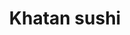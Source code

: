 ---
layout: place
title: "Khatan sushi"
permalink: /california/oakland/khatan-sushi.html
stateAbbr: CA
stateName: California
cityName: Oakland
seo:
  name: "Khatan sushi"
  type: Restaurant
  links: null
description: "Khatan sushi serves delicious sushi in Oakland, California. Try fresh Japanese dishes for a great dining experience. "
place_id: ChIJW9MGAn-Bj4AR-euhOX3jmk0
photos:
  - name: >-
      places/ChIJW9MGAn-Bj4AR-euhOX3jmk0/photos/AeeoHcJjejjWonIC4W8lZ8Ivq48dqLPJKafcrEe3bisTPwo_Ni2zoJE_RYwJBabEgd6BDkjfv7bKEWd29HghdmPchj6_T13vUXdw9ZgGx78Gppq9jPqufQj-gOCGvKmq__AX9La0y7gxcHB-X7r9URehvS402PfemLNVexQQaTSYwJIx8FHFEVibxT9fwp41qHWP8T_ltV8yIIu2ArJT4PIhvRCGBiq1BtOmawu7zzs5gCsxxeC4lftgTzKIjbXc4WXnk8MqqE89JT2ih4-yuIxYLkE4AheIe-WR6IpFFd9aIqjQuWtyWtCVegm-PifDytqg-E67vFhtV9pF14EIi6QPUIyMXRTCHr0C7RUgkKDIxrpa3iKQIY9HyrUNkee_YFA6CQQYESOZ0BNxjAJ_yMJhj9HCBtubGoh7c4b7V0GfgCiHDkLnX6dS3SWEcEhwmE3q
    widthPx: 4032
    heightPx: 3024
    authorAttributions:
      - displayName: Partha Chakraborty
        uri: https://maps.google.com/maps/contrib/116040303479280692581
        photoUri: >-
          https://lh3.googleusercontent.com/a/ACg8ocJxE4mPz12VE76kkvLeJpo0HlHJC1zF_rOFDNAb3Etjbr1S-g=s100-p-k-no-mo
    flagContentUri: >-
      https://www.google.com/local/imagery/report/?cb_client=maps_api_places.places_api&image_key=!1e10!2sCIABIhADydERRBGKV2fsXeAABARP&hl=en-US
    googleMapsUri: >-
      https://www.google.com/maps/place//data=!3m4!1e2!3m2!1sCIABIhADydERRBGKV2fsXeAABARP!2e10!4m2!3m1!1s0x808f817f0206d35b:0x4d9ae37d39a1ebf9
  - name: >-
      places/ChIJW9MGAn-Bj4AR-euhOX3jmk0/photos/AeeoHcLxv93XEkeXi39Fw16lQOESd8k4X7_6vWD19E4Ko7t46gv0WqYR9uH-mpltMbtGDaz1jUBlWFTcTMIXYAq9CkhCs56fBVp21FXUzzjv3pbfpfLlLMQfvQpG1lxodDmNHVoETCEy4PhQBI4CiA_HkjlpSRzRclYyD0kGezLyhp2eTJOT65TLAfZsmCnT2NNBhkGXkCiVarEn6MOwWBq3qJ2X4mnbBY8_Ax_PYWLABuxwgG_XjN1WrkcT_sf4HT8uerDSy1mfcn2UnsE9LQoQWZ5IAcTgs6JWik7i9WRcpI7mt3Jn2_AbPrTS53UUW1cPBaTjeE_Q0tsq89zW9skkQf-QOzXnatgFnCS_XIm-SCISUS-Y0QCvO3f0nAT7nHfeVIw8Eb6SLaOyTu8OZAiaU7FSbRClfBAvtiNRqt8xmbkXESBm
    widthPx: 3600
    heightPx: 4800
    authorAttributions:
      - displayName: Joanne Yuen
        uri: https://maps.google.com/maps/contrib/108509009458836632239
        photoUri: >-
          https://lh3.googleusercontent.com/a-/ALV-UjXH6OOeqmjZnUIxunbKduX5gUPDjQu225_uGRLc-LYkEy49xqAe9A=s100-p-k-no-mo
    flagContentUri: >-
      https://www.google.com/local/imagery/report/?cb_client=maps_api_places.places_api&image_key=!1e10!2sCIHM0ogKEICAgICvzpuO1gE&hl=en-US
    googleMapsUri: >-
      https://www.google.com/maps/place//data=!3m4!1e2!3m2!1sCIHM0ogKEICAgICvzpuO1gE!2e10!4m2!3m1!1s0x808f817f0206d35b:0x4d9ae37d39a1ebf9
  - name: >-
      places/ChIJW9MGAn-Bj4AR-euhOX3jmk0/photos/AeeoHcJFg6m0hSKkeJYDacApSWHJ-cNTxkO9W4TDhBNDimKNGUN4e0EVpB43Jj3uZ5zSoKNJ31sxjNuwgsYxYhO8RSd0U5f8FCQfPYFbMsnhDRWks88ut0I4j0b6JLlZqKlt5MeXY4ZZfARryRhP0zTPpOIcWIaD846AZNFGmUw_z8ftRjDBAwN_Vd7Ij9_OODzYfUnCoQFJfmvBD2Wo7OPfzsMcbtYhakNcJGnzFjuQMxQqgVknOwS_vlzurW2qQDLcAjnRzktlWUP9KmvRxICvX5tvhJcxsZ9luk9wy9MgHUaX_fI9ZF01Est6uUSH4z0SjE2LhGFN0mAXJDxrlo6DeRMiyHhVV8girhdKfVubhPavz9zLXZ-T1UK7WP-qTYTJlSI7N1fCT69DlmGypDVG9BRUAuNKJzZXOjMUEQ_2v4d89xEG
    widthPx: 3024
    heightPx: 4032
    authorAttributions:
      - displayName: SKAG ARCADE
        uri: https://maps.google.com/maps/contrib/102747916678727643933
        photoUri: >-
          https://lh3.googleusercontent.com/a-/ALV-UjV8Er29MnuUQmv19TqFwKV0PgkMyLJNjPEXlwu1V51YBj2QgXuD=s100-p-k-no-mo
    flagContentUri: >-
      https://www.google.com/local/imagery/report/?cb_client=maps_api_places.places_api&image_key=!1e10!2sCIHM0ogKEICAgICPi7WumgE&hl=en-US
    googleMapsUri: >-
      https://www.google.com/maps/place//data=!3m4!1e2!3m2!1sCIHM0ogKEICAgICPi7WumgE!2e10!4m2!3m1!1s0x808f817f0206d35b:0x4d9ae37d39a1ebf9
  - name: >-
      places/ChIJW9MGAn-Bj4AR-euhOX3jmk0/photos/AeeoHcKwNPtjdDqFXQW591AR90zTPcbfbqmrBmRtYM2iPqY7aVuxSKf9DG2cMNNYsresmh3C8bgRZIEOZXOyGlcNHNOh5a4B7x1DOrkY5XPsBlFKDagwMZvvupA8_rdbKgG_eWeABeI8TwqyMje54jGuAFL9JZPg3Lxxp1lv19xOKPDmPniH_mG_TygbHot2Maa_9LLj_SesdjAX0FGrZyZ6P1CSJEWiqdiIn7byFbhNdXaqrGgOHKpJMizOVJmixboUqX3U94P6q9lgGPfwrMHD4Bn588iED8PeGhrKbi-6ZZFaYuPmUwb-WEWm2wOukQLr2mii34AC4zyYRLgEpBvTnlccZgJ66iU62S9nNh6arIk498ZYd42QTR7k0jb0ahR1QF7KqIcdVLT_mQ-3Mb_dIZR7pL7BtH-1d4hYnfLwkjfUpw
    widthPx: 3024
    heightPx: 4032
    authorAttributions:
      - displayName: SKAG ARCADE
        uri: https://maps.google.com/maps/contrib/102747916678727643933
        photoUri: >-
          https://lh3.googleusercontent.com/a-/ALV-UjV8Er29MnuUQmv19TqFwKV0PgkMyLJNjPEXlwu1V51YBj2QgXuD=s100-p-k-no-mo
    flagContentUri: >-
      https://www.google.com/local/imagery/report/?cb_client=maps_api_places.places_api&image_key=!1e10!2sCIHM0ogKEICAgICPi7WuGg&hl=en-US
    googleMapsUri: >-
      https://www.google.com/maps/place//data=!3m4!1e2!3m2!1sCIHM0ogKEICAgICPi7WuGg!2e10!4m2!3m1!1s0x808f817f0206d35b:0x4d9ae37d39a1ebf9
  - name: >-
      places/ChIJW9MGAn-Bj4AR-euhOX3jmk0/photos/AeeoHcJkW8LWhqSNUWeBkr2UL85gq7wncR2B1zYhnCOeQPBa9xGaM9JIMw7P-sl0mOhO9Ez7ZhOV2HHqe09tw4k2lJKQ8x17lZLJYp_jEGJjsWn962vKzfbs8-rZMg_hyhwGus943fhYBXvoZJdLUQ6Sv5QuWoWXPqrQZBIpxsEm-ugeZEY-XQxcYj_z2dl9Tm860GGbHDEYmfUHJOt61D3tPgoM86JgYnlmpNi77CgiD_-WELHkoNTd2WA04piyhSFUTd57tlZd1b13VzlcKQ2DuM6QVBf38-YmAVWs_9qx6ncTWmkdvBBjCX_d8KyV2sgf3QV8UMESy-Ll3qTi3RBO9CKQYu7P8V5Gzu7QoMu4XmGC1bN8nIFBVi_wn0ImhCcrwbqPvk8thwzJpk1nkDrrcbgKnypy5ADYxHTWW6SuO_Kx1T_chspiDeN6wI8rVFjW
    widthPx: 3024
    heightPx: 4032
    authorAttributions:
      - displayName: Partha Chakraborty
        uri: https://maps.google.com/maps/contrib/116040303479280692581
        photoUri: >-
          https://lh3.googleusercontent.com/a/ACg8ocJxE4mPz12VE76kkvLeJpo0HlHJC1zF_rOFDNAb3Etjbr1S-g=s100-p-k-no-mo
    flagContentUri: >-
      https://www.google.com/local/imagery/report/?cb_client=maps_api_places.places_api&image_key=!1e10!2sCIABIhADycKzdC6AwWfsXeAACQLu&hl=en-US
    googleMapsUri: >-
      https://www.google.com/maps/place//data=!3m4!1e2!3m2!1sCIABIhADycKzdC6AwWfsXeAACQLu!2e10!4m2!3m1!1s0x808f817f0206d35b:0x4d9ae37d39a1ebf9
  - name: >-
      places/ChIJW9MGAn-Bj4AR-euhOX3jmk0/photos/AeeoHcK2XfthITpGLeHUYEFHQySiP9TH6iIGyOruw1WSb8QG1Cg2wlxzbZNODnndr0EuGxne32nzw4h5ZdF_x0WSvylCADzINDQc2sw9eHkmIV9gHuAgWJRZkNQ0cJE6HQH3GwoDarisF6N1Xx3goAc_J2Jfl3u_xZDIrFKEh2H5CQKXbZKwaag_OJk3-Q1aBCqerRauFQegHqb_lLaeh8JF38KU5nm7GZwyVxKR8s7kzbajYWPvL8jU3SSiWisFMq0eQ6jjWzxLl6kXzwWcnIeV8bP3hKL04sOHVOOqJGC9pkaGx67-u46ADeyH7IulYsCVOcNjLqhMNx096939N6WLvFRzjcFKqONczFXqsYWzoZfUNpY6VPF96ypbBQAOFEsdbFgl--NmEeRkbuLv_qKaalTD7y10ULttOkGkz8b5vbI
    widthPx: 4032
    heightPx: 2268
    authorAttributions:
      - displayName: Jules C (popmonkey)
        uri: https://maps.google.com/maps/contrib/110330518161300473751
        photoUri: >-
          https://lh3.googleusercontent.com/a-/ALV-UjUER5gzRP1g9SkHqSrxp9_WSU_s3TVG5Z-re1LnJooZt3WP5t9H=s100-p-k-no-mo
    flagContentUri: >-
      https://www.google.com/local/imagery/report/?cb_client=maps_api_places.places_api&image_key=!1e10!2sCIHM0ogKEICAgID_qNWgJg&hl=en-US
    googleMapsUri: >-
      https://www.google.com/maps/place//data=!3m4!1e2!3m2!1sCIHM0ogKEICAgID_qNWgJg!2e10!4m2!3m1!1s0x808f817f0206d35b:0x4d9ae37d39a1ebf9
  - name: >-
      places/ChIJW9MGAn-Bj4AR-euhOX3jmk0/photos/AeeoHcIC8t60TkCMBCLbo34qyJhS8_c9RGRW5e9D-BnJH5f-uqbU4eNrdx9155eoUA6IAgkJqNTCTAWHANveFX-G-YE3dtsod8k2f7yUzwTOQfHS-lYC4X0-Du3yM6mHfu87Wqc9RyeXAvb8KwPZU9YdRXVD3vQp2mldPd8mu6F-ujHcB6w81UAqRR2_ZZD6-czT3D6AFYvHNvdSX1mxfHHQlly_9kS-USW_9n_DGUPxByyUawoAPybgwZ4evQw-eC37Vf2CT3XdEQGlwTX6TKwLqTsAcqP8dNvPLjGr0FqdFbVQFNZ6kwPaT7HOMxSZssNwiwQKsWRyUQTZwopSwG0JvFVHJqla1wLfV3btb6Xu3LzDvKqMaiTtNy_CxhLUz5r_3p5hzZfZPs6qm3UTmIktW1sDkAmr1Kkl_4IGakHQwrP_-_g-
    widthPx: 4032
    heightPx: 2268
    authorAttributions:
      - displayName: Jules C (popmonkey)
        uri: https://maps.google.com/maps/contrib/110330518161300473751
        photoUri: >-
          https://lh3.googleusercontent.com/a-/ALV-UjUER5gzRP1g9SkHqSrxp9_WSU_s3TVG5Z-re1LnJooZt3WP5t9H=s100-p-k-no-mo
    flagContentUri: >-
      https://www.google.com/local/imagery/report/?cb_client=maps_api_places.places_api&image_key=!1e10!2sCIHM0ogKEICAgID_qO2_pAE&hl=en-US
    googleMapsUri: >-
      https://www.google.com/maps/place//data=!3m4!1e2!3m2!1sCIHM0ogKEICAgID_qO2_pAE!2e10!4m2!3m1!1s0x808f817f0206d35b:0x4d9ae37d39a1ebf9
  - name: >-
      places/ChIJW9MGAn-Bj4AR-euhOX3jmk0/photos/AeeoHcKsZXk0TfHlAK0RAhwyej4EYqA2QLHDYDu6kWzVeybD-ue_ele3tjaE1vLOD6iSNjq5IOcnJZtRZxeMntZl84rG9ZuVcJ_6MYPBPvor2VftZHV8Yx0ibQvP3KcHhYjKGJUTyAisZvKx32SLLS15-0WuYOEhnyeW2NujD1rLEPSUR0y-i37csgUYv2LycKvvJHjxsr8FYkXDpy0tsWDpEYGD8kMLoREq1JOBHSlVnfX4eZxrmJYyEqrYlVVe5Rd1T4-Ei9Hn2H5z2qTtvxEvifTMcyG8vBjo032ayMuUknISvoBWSNHEindjnr1vwSdLg0wW9j3OmG_J6W-P7uk3IvrJou6jDddc1RkHZShGXFbsUcPIa2MM2nB4h1RvsLM-9bfSM9CI6PC_XPONRlhlezvr7xCP1TLbOPMkt7sGtXps3g
    widthPx: 2782
    heightPx: 2782
    authorAttributions:
      - displayName: Trap Speed 1320
        uri: https://maps.google.com/maps/contrib/107721404123505875377
        photoUri: >-
          https://lh3.googleusercontent.com/a-/ALV-UjVPir16NqDk30VJ3ieukWXeNZebRCillilQeouOFFJbkgxNyPvfFQ=s100-p-k-no-mo
    flagContentUri: >-
      https://www.google.com/local/imagery/report/?cb_client=maps_api_places.places_api&image_key=!1e10!2sCIHM0ogKEICAgIDns7qqBg&hl=en-US
    googleMapsUri: >-
      https://www.google.com/maps/place//data=!3m4!1e2!3m2!1sCIHM0ogKEICAgIDns7qqBg!2e10!4m2!3m1!1s0x808f817f0206d35b:0x4d9ae37d39a1ebf9
  - name: >-
      places/ChIJW9MGAn-Bj4AR-euhOX3jmk0/photos/AeeoHcI1yInPDJhHh62fKYcfXy0dG85jtOnVlvXE5LYIL5iI0a9ReHCDCzwRltCpuom4x6sxwicqT2L3bdkabjDWYLBJwUvdn5P9lsI0GiHyJfG5Da7bMxyO5ahBpUcDppAELdOKLec7wtPeo1zuBAn33R2202qfiPNHrbY9a5Ti8R97s8iCfXlum6Y98nYuQSYJUkyIAsPqARhzWpIrNj9nPuKUHfWuMe2P0CWOCagw93b-ybEHxYGgW_gdh8-C01ZyCM5MmcpOA0K8d1mb5cRq8PnGce9JxAlLjOPnFwEaB9d0tla2NxqK7dt1F8RcSCoadIKJh2-8IANx4nly5ZqENzLE6ZSst4KevFx3fxqFKbY5jGg0jKmZY3nymcfrbIxEAuWwqsf0If7deq3Ujrh4Ln_eXD87lf2cy2eo-nkbNBIvpv7j
    widthPx: 4032
    heightPx: 2268
    authorAttributions:
      - displayName: Jules C (popmonkey)
        uri: https://maps.google.com/maps/contrib/110330518161300473751
        photoUri: >-
          https://lh3.googleusercontent.com/a-/ALV-UjUER5gzRP1g9SkHqSrxp9_WSU_s3TVG5Z-re1LnJooZt3WP5t9H=s100-p-k-no-mo
    flagContentUri: >-
      https://www.google.com/local/imagery/report/?cb_client=maps_api_places.places_api&image_key=!1e10!2sCIHM0ogKEICAgID_qNWgmgE&hl=en-US
    googleMapsUri: >-
      https://www.google.com/maps/place//data=!3m4!1e2!3m2!1sCIHM0ogKEICAgID_qNWgmgE!2e10!4m2!3m1!1s0x808f817f0206d35b:0x4d9ae37d39a1ebf9
  - name: >-
      places/ChIJW9MGAn-Bj4AR-euhOX3jmk0/photos/AeeoHcLEBAX5XSItXQnngMFQqO_us_RCr-Flf3PjwLQfz4SYiMxVydVkNBbaKoxxe9B27jmM7n3tXThmeWJm0VSV-siHtf2U2_IOXLshOCcNk-zzKbJzBT6L2qnSAEcUz1LShWYqoXTRLih_veXCrHwyafB_1AxT-iXwOh7g6oLQUlq3TUTayanBVskQHyqrxtQV4-88hfEOwvVQp8NpViOMI2V9CWU0EEWjDzxffUejnv6TL9pRonh8w01RyH364H_IS1OQ4tCgDTIPL_5HTUcwBMItAY2FXzpThMa4huk2JTVuGM9OYz3fe2dSI-SNbDSTMch4iLC0ef1SgAWnVeoHH8Vev-oOq37aJMD0INJ_zls41RENuigdfTfP6O4lTU2ZYhsWjdqXEVf6YGGBzS7SrHtPzH9pkIY25YSa0zTtx7INwteu
    widthPx: 3024
    heightPx: 4032
    authorAttributions:
      - displayName: Siena Romito
        uri: https://maps.google.com/maps/contrib/112448099908372708360
        photoUri: >-
          https://lh3.googleusercontent.com/a/ACg8ocKTCAmGGFspo4W6x_Z5Rs5a3W4xif1EH5cjIT1BXw4oFAlA3g=s100-p-k-no-mo
    flagContentUri: >-
      https://www.google.com/local/imagery/report/?cb_client=maps_api_places.places_api&image_key=!1e10!2sCIHM0ogKEICAgIC3hrHWhAE&hl=en-US
    googleMapsUri: >-
      https://www.google.com/maps/place//data=!3m4!1e2!3m2!1sCIHM0ogKEICAgIC3hrHWhAE!2e10!4m2!3m1!1s0x808f817f0206d35b:0x4d9ae37d39a1ebf9
address: 352 14th St, Oakland, CA 94612, USA
street: 352 14th St
city: Oakland
state: CA
zip: '94612'
country: USA
neighborhood: Downtown Oakland
latitude: '37.803689'
longitude: '-122.268849'
accessibility_options: null
business_status: OPERATIONAL
name: Khatan sushi
google_maps_links:
  directionsUri: >-
    https://www.google.com/maps/dir//''/data=!4m7!4m6!1m1!4e2!1m2!1m1!1s0x808f817f0206d35b:0x4d9ae37d39a1ebf9!3e0
  placeUri: https://maps.google.com/?cid=5592032014311222265
  writeAReviewUri: >-
    https://www.google.com/maps/place//data=!4m3!3m2!1s0x808f817f0206d35b:0x4d9ae37d39a1ebf9!12e1
  reviewsUri: >-
    https://www.google.com/maps/place//data=!4m4!3m3!1s0x808f817f0206d35b:0x4d9ae37d39a1ebf9!9m1!1b1
  photosUri: >-
    https://www.google.com/maps/place//data=!4m3!3m2!1s0x808f817f0206d35b:0x4d9ae37d39a1ebf9!10e5
primary_type: Sushi Restaurant
opening_hours:
  regular: null
  current: null
secondary_opening_hours:
  regular:
    weekdayDescriptions: null
    type: null
  current:
    weekdayDescriptions: null
    type: null
phone: (341) 231-3213
price_level: null
price_range: $30 &ndash; $50
rating: '4.9'
rating_count: 36
website: null
reviews: null
parking_options: null
payment_options: null
allow_dogs: null
curbside_pickup: null
delivery: null
dine_in: null
good_for_children: null
good_for_groups: null
good_for_sports: null
live_music: null
menu_for_children: null
outdoor_seating: null
reservable: null
restroom: null
serves_beer: null
serves_breakfast: null
serves_brunch: null
serves_cocktails: null
serves_coffee: null
serves_dinner: null
serves_dessert: null
serves_lunch: null
serves_vegetarian_food: null
serves_wine: null
takeout: null
summary: null

---
